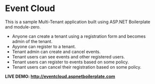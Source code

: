 # Event Cloud
This is a sample Multi-Tenant application built using ASP.NET Boilerplate and module-zero.

* Anyone can create a tenant using a registration form and becomes admin of the tenant.
* Ayyone can register to a tenant.
* Tenant admin can create and cancel events.
* Tenant users can see events and other registered users.
* Tenant users can register to events based on some policy.
* Tenant users can cancel their registration based on some policy.

__LIVE DEMO: http://eventcloud.aspnetboilerplate.com__
